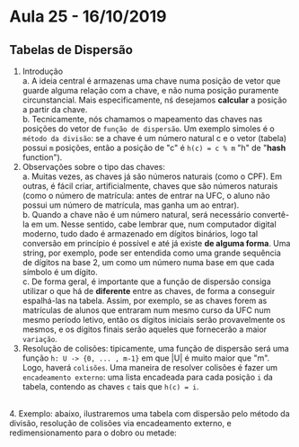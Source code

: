 # Aula 25 - 16/10/2019

## Tabelas de Dispersão

1. Introdução<br>
    a. A ideia central é armazenas uma chave numa posição de vetor que guarde alguma relação com a chave, e não numa posição puramente circunstancial. Mais especificamente, nś desejamos **calcular** a posição a partir da chave.<br>
    b. Tecnicamente, nós chamamos o mapeamento das chaves nas posições do vetor de `função de dispersão`. 
    Um exemplo simoles é o `método da divisão`: se a chave é um número natural c e o vetor (tabela) possui `m` posições, então a posição de "c" é `h(c) = c % m` "h" de "**hash** function").
    <br>
2. Observações sobre o tipo das chaves:<br>
    a. Muitas vezes, as chaves já são números naturais (como o CPF). 
    Em outras, é fácil criar, artificialmente, chaves que são números naturais (como o número de matrícula: antes de entrar na UFC, o aluno não possui um número de matrícula, mas ganha um ao entrar).<br>
    b. Quando a chave não é um número natural, será necessário convertê-la em um. Nesse sentido, cabe lembrar que, num computador digital moderno, tudo dado é armazenado em dígitos binários, logo tal conversão em princípio é possível e até já existe **de alguma forma**. Uma string, por exemplo, pode ser entendida como uma grande sequência de dígitos na base 2, um como um número numa base em que cada símbolo é um dígito.<br>
    c. De forma geral, é importante que a função de dispersão consiga utilizar o que há de **diferente** entre as chaves, de forma a conseguir espalhá-las na tabela.
    Assim, por exemplo, se as chaves forem as matrículas de alunos que entraram num mesmo curso da UFC num mesmo período letivo, então os dígitos iniciais serão provavelmente os mesmos, e os dígitos finais serão aqueles que fornecerão a maior `variação`.
    <br>
3. Resolução de colisões: tipicamente, uma função de dispersão será uma função `h: U -> {0, ... , m-1}` em que |U| é muito maior que "m". Logo, haverá `colisões`.
Uma maneira de resolver colisões é fazer um `encadeamento externo`: uma lista encadeada para cada posição `i` da tabela, contendo as chaves `c` tais que `h(c) = i`.
<br>
4. Exemplo: abaixo, ilustraremos uma tabela com dispersão pelo método da divisão, resolução de colisões via encadeamento externo, e redimensionamento para o dobro ou metade:
